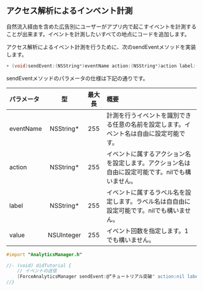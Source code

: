 ## アクセス解析によるインベント計測

自然流入経由を含めた広告別にユーザーがアプリ内で起こすイベントを計測することが出来ます。イベントを計測したいすべての地点にコードを追加します。

アクセス解析によるイベント計測を行うために、次のsendEventメソッドを実装します。

```objective-c
+ (void)sendEvent:(NSString*)eventName action:(NSString*)action label:(NSString*)label value:(NSUInteger)value;
```

sendEventメソッドのパラメータの仕様は下記の通りです。

|パラメータ|型|最大長|概要|
|:------|:------:|:------:|:------|
|eventName|NSString*|255|計測を行うイベントを識別できる任意の名前を設定します。イベント名は自由に設定可能です。|
|action|NSString*|255|イベントに属するアクション名を設定します。アクション名は⾃由に設定可能です。nilでも構いません。|
|label|NSString*|255|イベントに属するラベル名を設定します。ラベル名は⾃自由に設定可能です。nilでも構いません。|
|value|NSUInteger|255|イベント回数を指定します。1でも構いません。|



```objective-c
#import "AnalyticsManager.h"

//- (void) didTutorial {
    // イベントの送信
    [ForceAnalyticsManager sendEvent:@“チュートリアル突破" action:nil label:nil value:1];
//}
```
